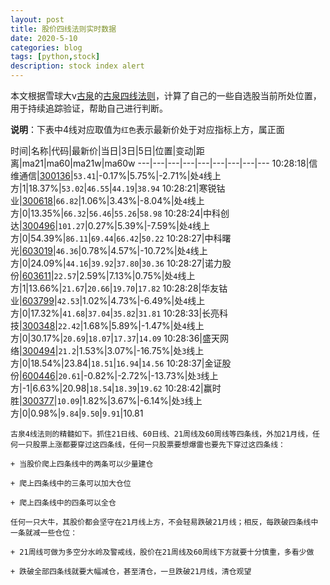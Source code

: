 ```yaml
---
layout: post
title: 股价四线法则实时数据
date: 2020-5-10
categories: blog
tags: [python,stock]
description: stock index alert
---
```



本文根据雪球大v[古泉](https://xueqiu.com/u/7148646888)的[古泉四线法则](https://xueqiu.com/7148646888/130498192)，计算了自己的一些自选股当前所处位置，用于持续追踪验证，帮助自己进行判断。

**说明**：下表中4线对应取值为`红色`表示最新价处于对应指标上方，属正面

时间|名称|代码|最新价|当日|3日|5日|位置|变动|距离|ma21|ma60|ma21w|ma60w
---|---|---|---|---|---|---|---|---
10:28:18|信维通信|[300136](https://xueqiu.com/S/SZ300136)|`53.41`|-0.17%|5.75%|-2.71%|处`4`线上方|1|18.37%|`53.02`|`46.55`|`44.19`|`38.94`
10:28:21|寒锐钴业|[300618](https://xueqiu.com/S/SZ300618)|`66.82`|1.06%|3.43%|-8.04%|处`4`线上方|0|13.35%|`66.32`|`56.46`|`55.26`|`58.98`
10:28:24|中科创达|[300496](https://xueqiu.com/S/SZ300496)|`101.27`|0.27%|5.39%|-7.59%|处`4`线上方|0|54.39%|`86.11`|`69.44`|`66.42`|`50.22`
10:28:27|中科曙光|[603019](https://xueqiu.com/S/SH603019)|`46.36`|0.78%|4.57%|-10.72%|处`4`线上方|0|24.09%|`44.16`|`39.92`|`37.80`|`30.36`
10:28:27|诺力股份|[603611](https://xueqiu.com/S/SH603611)|`22.57`|2.59%|7.13%|0.75%|处`4`线上方|1|13.66%|`21.67`|`20.66`|`19.70`|`17.82`
10:28:28|华友钴业|[603799](https://xueqiu.com/S/SH603799)|`42.53`|1.02%|4.73%|-6.49%|处`4`线上方|0|17.32%|`41.68`|`37.04`|`35.82`|`31.81`
10:28:33|长亮科技|[300348](https://xueqiu.com/S/SZ300348)|`22.42`|1.68%|5.89%|-1.47%|处`4`线上方|0|30.17%|`20.69`|`18.07`|`17.37`|`14.09`
10:28:36|盛天网络|[300494](https://xueqiu.com/S/SZ300494)|`21.2`|1.53%|3.07%|-16.75%|处`3`线上方|0|18.54%|23.84|`18.51`|`16.94`|`14.56`
10:28:37|金证股份|[600446](https://xueqiu.com/S/SH600446)|`20.61`|-0.82%|-2.72%|-13.73%|处`3`线上方|-1|6.63%|20.98|`18.54`|`18.39`|`19.62`
10:28:42|赢时胜|[300377](https://xueqiu.com/S/SZ300377)|`10.09`|1.82%|3.67%|-6.14%|处`3`线上方|0|0.98%|`9.84`|`9.50`|`9.91`|10.81

```
古泉4线法则的精髓如下。抓住21日线、60日线、21周线及60周线等四条线，外加21月线，任何一只股票上涨都要穿过这四条线，任何一只股票要想爆雷也要先下穿过这四条线：

+ 当股价爬上四条线中的两条可以少量建仓

+ 爬上四条线中的三条可以加大仓位

+ 爬上四条线中的四条可以全仓

任何一只大牛，其股价都会坚守在21月线上方，不会轻易跌破21月线；相反，每跌破四条线中一条就减一些仓位：

+ 21周线可做为多空分水岭及警戒线，股价在21周线及60周线下方就要十分慎重，多看少做

+ 跌破全部四条线就要大幅减仓，甚至清仓，一旦跌破21月线，清仓观望
```